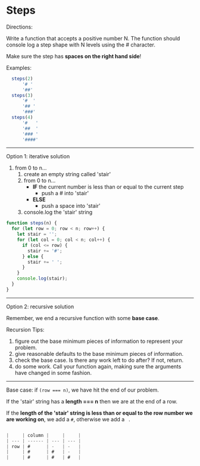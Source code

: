 # Steps

Directions:

Write a function that accepts a positive number N.
The function should console log a step shape with N levels using the # character. 

Make sure the step has **spaces on the right hand side**!

Examples:
```js
  steps(2)
      '# '
      '##'
  steps(3)
      '#  '
      '## '
      '###'
  steps(4)
      '#   '
      '##  '
      '### '
      '####'
```

---

Option 1: iterative solution

1. from 0 to n...
   1. create an empty string called 'stair'
   2. from 0 to n...
      - **IF** the current number is less than or equal to the current step
        - push a # into 'stair'
      - **ELSE**
        - push a space into 'stair'
    3. console.log the 'stair' string

```js
function steps(n) {
  for (let row = 0; row < n; row++) {
    let stair = '';
    for (let col = 0; col < n; col++) {
      if (col <= row) {
        stair += '#';
      } else {
        stair += ' ';
      }
    }
    console.log(stair);
  }
}
```

---

Option 2: recursive solution

Remember, we end a recursive function with some **base case**.

Recursion Tips:
1. figure out the base minimum pieces of information to represent your problem. 
2. give reasonable defaults to the base minimum pieces of information.
3. check the base case. Is there any work left to do after? If not, return. 
4. do some work. Call your function again, making sure the arguments have changed in some fashion. 

---

Base case: if `(row === n)`, we have hit the end of our problem. 

If the 'stair' string has a **length === n** then we are at the end of a row. 

If the **length of the 'stair' string is less than or equal to the row number we are working on**, we add a `#`, otherwise we add a ` `.

```js

|     | column |     |     |
| --- | ------ | --- | --- |
| row | #      | -   | -   |
|     | #      | #   | -   |
|     | #      | #   | #   |

